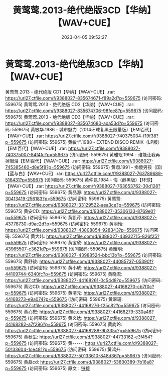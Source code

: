 ﻿---
title: 黄莺莺.2013-绝代绝版3CD【华纳】【WAV+CUE】
date: 2023-04-05 09:52:27
categories: WAV车载音乐、镜像
tags: 华语中文
---
# 黄莺莺.2013-绝代绝版3CD【华纳】【WAV+CUE】

黄莺莺.2013 - 绝代绝版 CD1【华纳】【WAV+CUE】.rar:
https://url27.ctfile.com/f/9388027-835674671-f89a2d?p=559675
(访问密码: 559675)
黄莺莺.2013 - 绝代绝版 CD2【华纳】【WAV+CUE】.rar: https://url27.ctfile.com/f/9388027-835674706-98fee8?p=559675
(访问密码: 559675)
黄莺莺.2013 - 绝代绝版 CD3【华纳】【WAV+CUE】.rar: https://url27.ctfile.com/f/9388027-835674680-ada53d?p=559675
(访问密码: 559675)
黄敏华.1986 - 城市魅力（2014环球复黑王限量版）【EMI百代】【WAV+CUE】.rar: https://url27.ctfile.com/f/9388027-740375034-f19f38?p=559675
(访问密码: 559675)
黄敏华.1988 - EXTEND DISCO REMIX（LP版）【EMI百代】【WAV+CUE】.rar: https://url27.ctfile.com/f/9388027-740375007-84f4fc?p=559675
(访问密码: 559675)
黄雅珉.1994 - 谁能让我再掉眼泪【EMI百代】【WAV+CUE】.rar: https://url27.ctfile.com/f/9388027-745385460-d8e5f8?p=559675
(访问密码: 559675)
黄翊.1991 - 痴傻男孩（国）【蓝与白】【WAV+CUE】.rar: https://url27.ctfile.com/f/9388027-763789689-516431?p=559675
(访问密码: 559675)
黄仲昆.1984 - 悔（醇黑版）【环球】【WAV+CUE】.rar: https://url27.ctfile.com/f/9388027-763653762-30d128?p=559675
(访问密码: 559675)
黄品源: https://url27.ctfile.com/d/9388027-30413419-256183?p=559675
(访问密码: 559675)
黄莺莺: https://url27.ctfile.com/d/9388027-33129522-aea3ce?p=559675
(访问密码: 559675)
黄安CD: https://url27.ctfile.com/d/9388027-35306133-8769e0?p=559675
(访问密码: 559675)
黄凯芹: https://url27.ctfile.com/d/9388027-43778730-d9ac2d?p=559675
(访问密码: 559675)
黄丽玲: https://url27.ctfile.com/d/9388027-43808854-928343?p=559675
(访问密码: 559675)
黄大炜: https://url27.ctfile.com/d/9388027-43932715-826f25?p=559675
(访问密码: 559675)
黄宝欣: https://url27.ctfile.com/d/9388027-43965507-c3621d?p=559675
(访问密码: 559675)
黄耀明: https://url27.ctfile.com/d/9388027-43988524-bbc13b?p=559675
(访问密码: 559675)
黄舒骏: https://url27.ctfile.com/d/9388027-44085737-05390f?p=559675
(访问密码: 559675)
黄小琥: https://url27.ctfile.com/d/9388027-44109744-6340fc?p=559675
(访问密码: 559675)
黄晓君: https://url27.ctfile.com/d/9388027-44168261-0c54d8?p=559675
(访问密码: 559675)
黄沾CD: https://url27.ctfile.com/d/9388027-44168270-cb7f0c?p=559675
(访问密码: 559675)
黄清元: https://url27.ctfile.com/d/9388027-44168273-e9a074?p=559675
(访问密码: 559675)
黄翠珊: https://url27.ctfile.com/d/9388027-44168276-f25c82?p=559675
(访问密码: 559675)
黄心懋: https://url27.ctfile.com/d/9388027-44168279-330a46?p=559675
(访问密码: 559675)
黄义达: https://url27.ctfile.com/d/9388027-44168282-a7f296?p=559675
(访问密码: 559675)
黄韵玲: https://url27.ctfile.com/d/9388027-44168288-9b335c?p=559675
(访问密码: 559675)
黄秋生: https://url27.ctfile.com/d/9388027-44733162-e3f454?p=559675
(访问密码: 559675)
黄-----: https://url27.ctfile.com/d/9388027-50133604-1ce481?p=559675
(访问密码: 559675)
黄鸿升: https://url27.ctfile.com/d/9388027-50133610-848d36?p=559675
(访问密码: 559675)
黄磊cd: https://url27.ctfile.com/d/9388027-53830389-7b16a8?p=559675
(访问密码: 559675)
原文：[链接](https://blog.sina.com.cn/s/blog_1647c7e76010311ap.html)